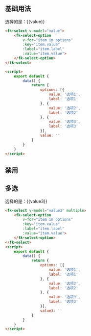 ## 基础用法
<fk-select v-model="value">
    <fk-select-option 
        v-for="item in options" 
        :key="item.value"
        :label="item.label"
        :value="item.value">
    </fk-select-option>
</fk-select>
选择的是：{{value}}
<script>
    export default {
        data() {
            return {
                options: [{
                    value: '选项1',
                    label: '选项1'
                }, {
                    value: '选项2',
                    label: '选项2'
                }, {
                    value: '选项3',
                    label: '选项3'
                }],
                value: '',
                value2: '',
                value3: []
            }
        }
    }
</script>

```` html
<fk-select v-model="value">
    <fk-select-option 
        v-for="item in options" 
        :key="item.value"
        :label="item.label"
        :value="item.value">
    </fk-select-option>
</fk-select>

<script>
    export default {
        data() {
            return {
                options: [{
                    value: '选项1',
                    label: '选项1'
                }, {
                    value: '选项2',
                    label: '选项2'
                }, {
                    value: '选项3',
                    label: '选项3'
                }],
                value: ''
            }
        }
    }
</script>
````

## 禁用
<fk-select v-model="value2" disabled>
    <fk-select-option 
        v-for="item in options" 
        :key="item.value"
        :label="item.label"
        :value="item.value">
    </fk-select-option>
</fk-select>

## 多选
<fk-select v-model="value3" multiple>
    <fk-select-option 
        v-for="item in options" 
        :key="item.value"
        :label="item.label"
        :value="item.value">
    </fk-select-option>
</fk-select>
选择的是：{{value3}}

````html
<fk-select v-model="value3" multiple>
    <fk-select-option 
        v-for="item in options" 
        :key="item.value"
        :label="item.label"
        :value="item.value">
    </fk-select-option>
</fk-select>
<script>
    export default {
        data() {
            return {
                options: [{
                    value: '选项1',
                    label: '选项1'
                }, {
                    value: '选项2',
                    label: '选项2'
                }, {
                    value: '选项3',
                    label: '选项3'
                }],
                value3: ''
            }
        }
    }
</script>
````